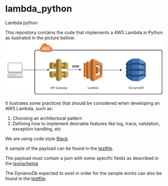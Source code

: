# lambda_python
Lambda python


This repository contains the code that implements a AWS Lambda in Python as ilustrated in the picture bellow:
![Lambda](./images/lambda_gateway.png)


It ilustrates some practices that should be considered when developing an AWS Lambda, such as:
1. Choosing an architectural pattern
2. Defining how to implement desirable features like log, trace, validation, exception handling, etc

We are using code style [Black](https://medium.com/ki-labs-engineering/any-code-style-you-like-as-long-its-black-7a3cc4edd90)

A sample of the payload can be found in the [testfile](./app/tests//test_lambda_function.py).

The payload must contain a json with some specific fields as described in the [jsonschema](./app/adapters/input_schema.json)

The DynamoDb expected to exist in order for the sample works can also be found in the [testfile](./app/tests//test_lambda_function.py).